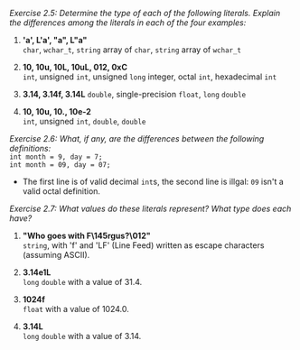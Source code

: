 _Exercise 2.5: Determine the type of each of the following literals. Explain_  
_the differences among the literals in each of the four examples:_  

1. **'a', L'a', "a", L"a"**  
    `char`, `wchar_t`, `string` array of `char`, `string` array of `wchar_t`  

2. **10, 10u, 10L, 10uL, 012, 0xC**  
    `int`, unsigned `int`, unsigned `long` integer, octal `int`,  hexadecimal `int`  

3. **3.14, 3.14f, 3.14L** 
    `double`, single-precision `float`, `long` `double`  

4. **10, 10u, 10., 10e-2**  
    `int`, unsigned `int`, `double`, `double`  

_Exercise 2.6: What, if any, are the differences between the following_  
_definitions:_  
`int month = 9, day = 7;`  
`int month = 09, day = 07;`  
- The first line is of valid decimal `int`s, the second line is illgal: `09` isn't a valid octal definition.  

_Exercise 2.7: What values do these literals represent? What type does each_  
_have?_  
1. **"Who goes with F\145rgus?\012"**  
    `string`, with 'f' and 'LF' (Line Feed) written as escape characters (assuming ASCII).  

2. **3.14e1L**  
    `long` `double` with a value of 31.4.  

3. **1024f**  
    `float` with a value of 1024.0.  

4. **3.14L**  
    `long` `double` with a value of 3.14.  